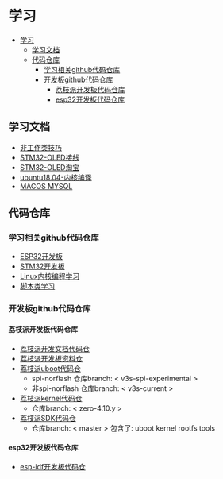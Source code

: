 # 学习

- [学习](#学习)
  - [学习文档](#学习文档)
  - [代码仓库](#代码仓库)
    - [学习相关github代码仓库](#学习相关github代码仓库)
    - [开发板github代码仓库](#开发板github代码仓库)
      - [荔枝派开发板代码仓库](#荔枝派开发板代码仓库)
      - [esp32开发板代码仓库](#esp32开发板代码仓库)

## 学习文档

- [非工作类技巧](非工作类技巧.md)
- [STM32-OLED接线](STM32-OLED接线.md)
- [STM32-OLED淘宝](STM32-OLED-taobao.md)
- [ubuntu18.04-内核编译](ubuntu18.04-kernel.md)
- [MACOS MYSQL](./mysql/index.md)

## 代码仓库

### 学习相关github代码仓库

- [ESP32开发板](https://github.com/237833645/code_demo/tree/master/esp32-idf)
- [STM32开发板](https://github.com/237833645/code_demo/tree/master/stm32cube-hal)
- [Linux内核编程学习](https://github.com/237833645/code_demo/tree/master/kernel-driver)
- [脚本类学习](https://github.com/237833645/code_demo/tree/master/scripts)

### 开发板github代码仓库

#### 荔枝派开发板代码仓库

- [荔枝派开发文档代码仓](https://github.com/237833645/Lichee-Zero-Doc-zh-CN.git)
- [荔枝派开发板资料仓](https://github.com/237833645/lichee-pi-zero.git)
- [荔枝派uboot代码仓](https://github.com/237833645/Lichee-Pi-uboot.git)
  - spi-norflash 仓库branch: < v3s-spi-experimental >
  - 非spi-norflash 仓库branch: < v3s-current >
- [荔枝派kernel代码仓](https://github.com/237833645/Lichee-Pi-linux.git)
  - 仓库branch: < zero-4.10.y >
- [荔枝派SDK代码仓](https://github.com/237833645/Lichee_Pi-v3s-sdk.git)
  - 仓库branch: < master >  包含了: uboot kernel rootfs tools

#### esp32开发板代码仓库

- [esp-idf开发板代码仓](https://github.com/espressif/esp-idf.git)
